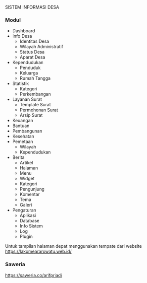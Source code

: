 SISTEM INFORMASI DESA

### Modul

-   Dashboard
-   Info Desa
    -   Identitas Desa
    -   Wilayah Administratif
    -   Status Desa
    -   Aparat Desa
-   Kependudukan
    -   Penduduk
    -   Keluarga
    -   Rumah Tangga
-   Statistik
    -   Kategori
    -   Perkembangan
-   Layanan Surat
    -   Template Surat
    -   Permohonan Surat
    -   Arsip Surat
-   Keuangan
-   Bantuan
-   Pembangunan
-   Kesehatan
-   Pemetaan
    -   Wilayah
    -   Kependudukan
-   Berita
    -   Artikel
    -   Halaman
    -   Menu
    -   Widget
    -   Kategori
    -   Pengunjung
    -   Komentar
    -   Tema
    -   Galeri
-   Pengaturan
    -   Aplikasi
    -   Database
    -   Info Sistem
    -   Log
    -   Plugin

Untuk tampilan halaman depat menggunakan tempate dari website https://lakomeararowatu.web.id/

### Saweria
https://saweria.co/arifpriadi